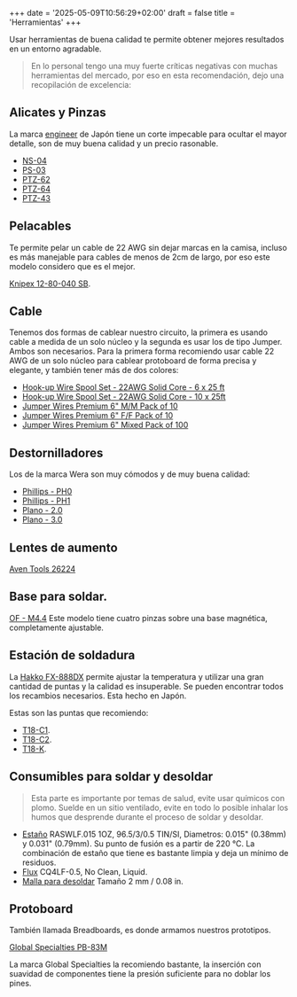 +++
date = '2025-05-09T10:56:29+02:00'
draft = false
title = 'Herramientas'
+++

Usar herramientas de buena calidad te permite obtener mejores resultados en un entorno agradable.

> En lo personal tengo una muy fuerte críticas negativas con muchas herramientas del mercado, por eso en esta recomendación, dejo una recopilación de excelencia:

## Alicates y Pinzas

La marca [engineer](https://www.engineertools-jp.com) de Japón tiene un corte impecable para ocultar el mayor detalle, son de muy buena calidad y un precio rasonable.

- [NS-04](https://www.engineertools-jp.com/product-page/ns-04-esd-micro-nippers)
- [PS-03](https://www.engineertools-jp.com/product-page/ps-03-miniature-needle-nose-pliers)
- [PTZ-62](https://www.engineertools-jp.com/product-page/ptz-62-black-coated-esd-tweezers)
- [PTZ-64](https://www.engineertools-jp.com/product-page/ptz-64-black-coated-esd-tweezers)
- [PTZ-43](https://www.engineertools-jp.com/product-page/ptz-43-esd-plastic-tipped-tweezers)

## Pelacables

Te permite pelar un cable de 22 AWG sin dejar marcas en la camisa, incluso es más manejable para cables de menos de 2cm de largo, por eso este modelo considero que es el mejor.

[Knipex 12-80-040 SB](https://www.amazon.es/dp/B003EA04FO).

## Cable

Tenemos dos formas de cablear nuestro circuito, la primera es usando cable a medida de un solo núcleo y la segunda es usar los de tipo Jumper. Ambos son necesarios. Para la primera forma recomiendo usar cable 22 AWG de un solo núcleo para cablear protoboard de forma precisa y elegante, y también tener más de dos colores:

- [Hook-up Wire Spool Set - 22AWG Solid Core - 6 x 25 ft](https://www.adafruit.com/product/1311)
- [Hook-up Wire Spool Set - 22AWG Solid Core - 10 x 25ft](https://www.adafruit.com/product/3174)
- [Jumper Wires Premium 6" M/M Pack of 10](https://www.sparkfun.com/jumper-wires-premium-6-m-m-pack-of-10.html)
- [Jumper Wires Premium 6" F/F Pack of 10](https://www.sparkfun.com/jumper-wires-premium-6-f-f-pack-of-10.html)
- [Jumper Wires Premium 6" Mixed Pack of 100](https://www.sparkfun.com/jumper-wires-premium-6-mixed-pack-of-100.html)

## Destornilladores

Los de la marca Wera son muy cómodos y de muy buena calidad:

- [Phillips - PH0](https://products.wera.de/es/destornilladores_serie_kraftform_micro_2050_ph_micro.html)
- [Phillips - PH1](https://products.wera.de/es/destornilladores_serie_kraftform_micro_2050_ph_micro.html)
- [Plano - 2.0](https://products.wera.de/es/destornilladores_serie_kraftform_micro_2035_micro.html)
- [Plano - 3.0](https://products.wera.de/es/destornilladores_serie_kraftform_micro_2035_micro.html)

## Lentes de aumento

[Aven Tools 26224](https://www.digikey.es/en/products/detail/aven-tools/26224/5306726)

## Base para soldar.

[OF - M4.4](https://omnifixo.com) Este modelo tiene cuatro pinzas sobre una base magnética, completamente ajustable.

## Estación de soldadura

La [Hakko FX-888DX](https://www.hakko.com/english/products/hakko_fx888dx.html) permite ajustar la temperatura y utilizar una gran cantidad de puntas y la calidad es insuperable. Se pueden encontrar todos los recambios necesarios. Esta hecho en Japón.

Estas son las puntas que recomiendo:

- [T18-C1](https://www.hakko.com/english/products/hakko_fx888dx_tips.html).
- [T18-C2](https://www.hakko.com/english/products/hakko_fx888dx_tips.html).
- [T18-K](https://www.hakko.com/english/products/hakko_fx888dx_tips.html).

## Consumibles para soldar y desoldar

> Esta parte es importante por temas de salud, evite usar químicos con plomo. Suelde en un sitio ventilado, evite en todo lo posible inhalar los humos que desprende durante el proceso de soldar y desoldar.

- [Estaño](https://www.digikey.es/en/products/detail/chip-quik-inc/RASWLF-015-1OZ/9682011) RASWLF.015 1OZ, 96.5/3/0.5 TIN/SI, Diametros: 0.015" (0.38mm) y 0.031" (0.79mm). Su punto de fusión es a partir de 220 °C. La combinación de estaño que tiene es bastante limpia y deja un mínimo de residuos.
- [Flux](https://www.digikey.es/en/products/detail/chip-quik-inc/CQ4LF-0-5/9558133) CQ4LF-0.5, No Clean, Liquid.
- [Malla para desoldar](https://www.mouser.es/ProductDetail/Aven/17541?qs=uwxL4vQweFMwWqGr0IUxLQ%3D%3D) Tamaño 2 mm / 0.08 in.

## Protoboard

También llamada Breadboards, es donde armamos nuestros prototipos.

[Global Specialties PB-83M](https://www.digikey.es/en/products/detail/global-specialties/PB-83M/8134127)

La marca Global Specialties la recomiendo bastante, la inserción con suavidad de componentes tiene la presión suficiente para no doblar los pines.
